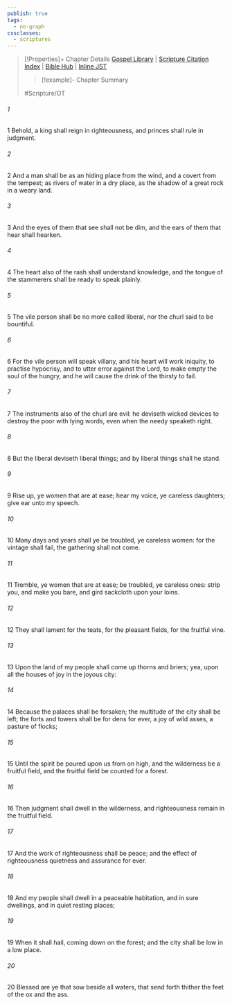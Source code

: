 ```yaml
---
publish: true
tags:
  - no-graph
cssclasses:
  - scriptures
---
```

>[!Properties]+ Chapter Details
>[Gospel Library](https://churchofjesuschrist.org/study/scriptures/ot/isa/32?lang=eng)    |    [Scripture Citation Index](https://scriptures.byu.edu/#07b20::c07b20)    |    [Bible Hub](https://biblehub.com/isaiah/32.htm)    |    [Inline JST](https://scripturetoolbox.com/html/ic/Isaiah/32.html)
>>[!example]- Chapter Summary
>> 
> 
>
>#Scripture/OT
###### 1
1 Behold, a king shall reign in righteousness, and princes shall rule in judgment.
###### 2
2 And a man shall be as an hiding place from the wind, and a covert from the tempest; as rivers of water in a dry place, as the shadow of a great rock in a weary land.
###### 3
3 And the eyes of them that see shall not be dim, and the ears of them that hear shall hearken.
###### 4
4 The heart also of the rash shall understand knowledge, and the tongue of the stammerers shall be ready to speak plainly.
###### 5
5 The vile person shall be no more called liberal, nor the churl said to be bountiful.
###### 6
6 For the vile person will speak villany, and his heart will work iniquity, to practise hypocrisy, and to utter error against the Lord, to make empty the soul of the hungry, and he will cause the drink of the thirsty to fail.
###### 7
7 The instruments also of the churl are evil: he deviseth wicked devices to destroy the poor with lying words, even when the needy speaketh right.
###### 8
8 But the liberal deviseth liberal things; and by liberal things shall he stand.
###### 9
9 Rise up, ye women that are at ease; hear my voice, ye careless daughters; give ear unto my speech.
###### 10
10 Many days and years shall ye be troubled, ye careless women: for the vintage shall fail, the gathering shall not come.
###### 11
11 Tremble, ye women that are at ease; be troubled, ye careless ones: strip you, and make you bare, and gird sackcloth upon your loins.
###### 12
12 They shall lament for the teats, for the pleasant fields, for the fruitful vine.
###### 13
13 Upon the land of my people shall come up thorns and briers; yea, upon all the houses of joy in the joyous city:
###### 14
14 Because the palaces shall be forsaken; the multitude of the city shall be left; the forts and towers shall be for dens for ever, a joy of wild asses, a pasture of flocks;
###### 15
15 Until the spirit be poured upon us from on high, and the wilderness be a fruitful field, and the fruitful field be counted for a forest.
###### 16
16 Then judgment shall dwell in the wilderness, and righteousness remain in the fruitful field.
###### 17
17 And the work of righteousness shall be peace; and the effect of righteousness quietness and assurance for ever.
###### 18
18 And my people shall dwell in a peaceable habitation, and in sure dwellings, and in quiet resting places;
###### 19
19 When it shall hail, coming down on the forest; and the city shall be low in a low place.
###### 20
20 Blessed are ye that sow beside all waters, that send forth thither the feet of the ox and the ass.
